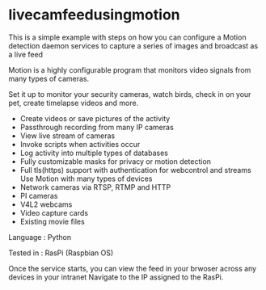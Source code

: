 # livecamfeedusingmotion

This is a simple example with steps on how you can configure a Motion detection daemon services to capture a series of images and broadcast as a live feed

Motion is a highly configurable program that monitors video signals from many types of cameras.

Set it up to monitor your security cameras, watch birds, check in on your pet, create timelapse videos and more.
  - Create videos or save pictures of the activity
  - Passthrough recording from many IP cameras
  - View live stream of cameras
  - Invoke scripts when activities occur
  - Log activity into multiple types of databases
  - Fully customizable masks for privacy or motion detection
  - Full tls(https) support with authentication for webcontrol and streams
Use Motion with many types of devices
  - Network cameras via RTSP, RTMP and HTTP
  - PI cameras
  - V4L2 webcams
  - Video capture cards
  - Existing movie files

Language : Python

Tested in : RasPi (Raspbian OS)

Once the service starts, you can view the feed in your brwoser across any devices in your intranet
Navigate to the IP assigned to the RasPi.

